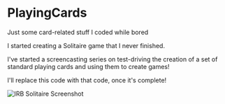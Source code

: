 PlayingCards
============

Just some card-related stuff I coded while bored

I started creating a Solitaire game that I never finished.

I've started a screencasting series on test-driving the creation of a set of 
standard playing cards and using them to create games!

I'll replace this code with that code, once it's complete!

![IRB Solitaire Screenshot](http://github.com/remi/playing-cards/raw/master/screenshot.png)
